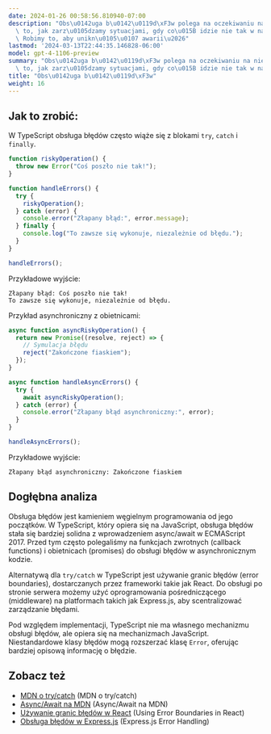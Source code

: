 ```yaml
---
date: 2024-01-26 00:58:56.810940-07:00
description: "Obs\u0142uga b\u0142\u0119d\xF3w polega na oczekiwaniu na nieoczekiwane;\
  \ to, jak zarz\u0105dzamy sytuacjami, gdy co\u015B idzie nie tak w naszym kodzie.\
  \ Robimy to, aby unikn\u0105\u0107 awarii\u2026"
lastmod: '2024-03-13T22:44:35.146828-06:00'
model: gpt-4-1106-preview
summary: "Obs\u0142uga b\u0142\u0119d\xF3w polega na oczekiwaniu na nieoczekiwane;\
  \ to, jak zarz\u0105dzamy sytuacjami, gdy co\u015B idzie nie tak w naszym kodzie."
title: "Obs\u0142uga b\u0142\u0119d\xF3w"
weight: 16
---
```


## Jak to zrobić:
W TypeScript obsługa błędów często wiąże się z blokami `try`, `catch` i `finally`.

```typescript
function riskyOperation() {
  throw new Error("Coś poszło nie tak!");
}

function handleErrors() {
  try {
    riskyOperation();
  } catch (error) {
    console.error("Złapany błąd:", error.message);
  } finally {
    console.log("To zawsze się wykonuje, niezależnie od błędu.");
  }
}

handleErrors();
```

Przykładowe wyjście:

```
Złapany błąd: Coś poszło nie tak!
To zawsze się wykonuje, niezależnie od błędu.
```

Przykład asynchroniczny z obietnicami:

```typescript
async function asyncRiskyOperation() {
  return new Promise((resolve, reject) => {
    // Symulacja błędu
    reject("Zakończone fiaskiem");
  });
}

async function handleAsyncErrors() {
  try {
    await asyncRiskyOperation();
  } catch (error) {
    console.error("Złapany błąd asynchroniczny:", error);
  }
}

handleAsyncErrors();
```

Przykładowe wyjście:

```
Złapany błąd asynchroniczny: Zakończone fiaskiem
```

## Dogłębna analiza
Obsługa błędów jest kamieniem węgielnym programowania od jego początków. W TypeScript, który opiera się na JavaScript, obsługa błędów stała się bardziej solidna z wprowadzeniem async/await w ECMAScript 2017. Przed tym często polegaliśmy na funkcjach zwrotnych (callback functions) i obietnicach (promises) do obsługi błędów w asynchronicznym kodzie.

Alternatywą dla `try/catch` w TypeScript jest używanie granic błędów (error boundaries), dostarczanych przez frameworki takie jak React. Do obsługi po stronie serwera możemy użyć oprogramowania pośredniczącego (middleware) na platformach takich jak Express.js, aby scentralizować zarządzanie błędami.

Pod względem implementacji, TypeScript nie ma własnego mechanizmu obsługi błędów, ale opiera się na mechanizmach JavaScript. Niestandardowe klasy błędów mogą rozszerzać klasę `Error`, oferując bardziej opisową informację o błędzie.

## Zobacz też
- [MDN o try/catch](https://developer.mozilla.org/en-US/docs/Web/JavaScript/Reference/Statements/try...catch) (MDN o try/catch)
- [Async/Await na MDN](https://developer.mozilla.org/en-US/docs/Learn/JavaScript/Asynchronous/Async_await) (Async/Await na MDN)
- [Używanie granic błędów w React](https://reactjs.org/docs/error-boundaries.html) (Using Error Boundaries in React)
- [Obsługa błędów w Express.js](https://expressjs.com/en/guide/error-handling.html) (Express.js Error Handling)
